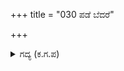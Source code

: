 +++
title = "030 ಪಡೆ ಬೆದರೆ"

+++

<details><summary>ಗದ್ಯ (ಕ.ಗ.ಪ) </summary>

30. ಬೇಟೆಗಾರರು ಹೆದರಿದರೂ, ಭೀಮನು ಆನೆಗಳನ್ನು ಹಿಡಿದು ಬೀಸಿದನು, ಸಿಂಹಗಳನ್ನು ಸೀಳಿದನು. ಮೈಮೇಲೆ ಬೀಳುವ ಹಂದಿಗಳನ್ನು ಹಿಮ್ಮಡಿಯಿಂದ ಜಾಡಿಸಿ ಒದೆದನು. ಹುಲಿಗಳಿನ್ನು ಮುಷ್ಟಿಯಿಂದ ತಿವಿದನು. ಕರಡಿಗಳನ್ನು ಕೊಡಹಿ ಕೊಂದನು. ಹೀಗೆ ಕಾಡಿನೊಳಗಿನ ಎಲ್ಲ ಮೃಗ ಸಂಕುಲವನ್ನು ಭೀಮನು ಕೊಂದನು.
</details>
